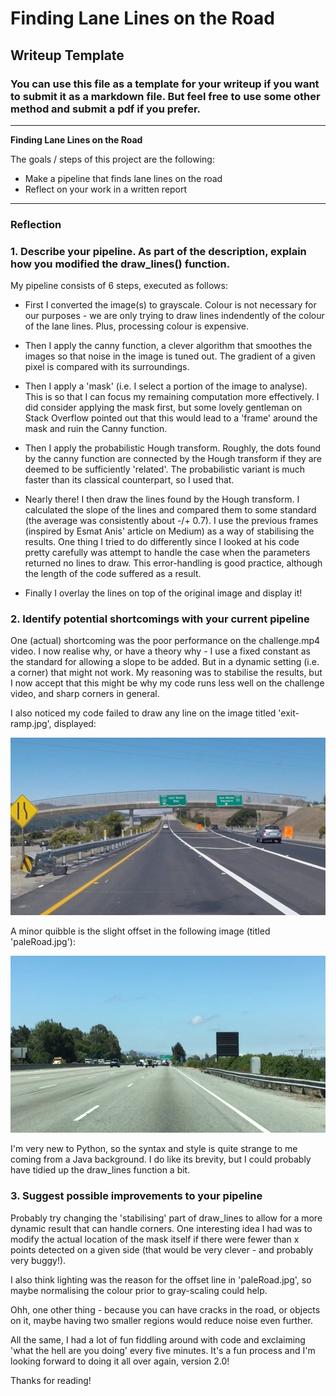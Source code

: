 # **Finding Lane Lines on the Road** 

## Writeup Template

### You can use this file as a template for your writeup if you want to submit it as a markdown file. But feel free to use some other method and submit a pdf if you prefer.

---

**Finding Lane Lines on the Road**

The goals / steps of this project are the following:
* Make a pipeline that finds lane lines on the road
* Reflect on your work in a written report


[//]: # (Image References)

[image1]: ./images/exit-ramp.jpg
[image2]: ../images/paleRoad.jpg


---

### Reflection

### 1. Describe your pipeline. As part of the description, explain how you modified the draw_lines() function.

My pipeline consists of 6 steps, executed as follows:

* First I converted the image(s) to grayscale. Colour is not necessary for our purposes - we are only trying to draw lines indendently of the colour of the lane lines. Plus, processing colour is expensive.

* Then I apply the canny function, a clever algorithm that smoothes the images so that noise in the image is tuned out. The gradient of a given pixel is compared with its surroundings.

* Then I apply a 'mask' (i.e. I select a portion of the image to analyse). This is so that I can focus my remaining computation more effectively. I did consider applying the mask first, but some lovely gentleman on Stack Overflow pointed out that this would lead to a 'frame' around the mask and ruin the Canny function.

* Then I apply the probabilistic Hough transform. Roughly, the dots found by the canny function are connected by the Hough transform if they are deemed to be sufficiently 'related'. The probabilistic variant is much faster than its classical counterpart, so I used that.

* Nearly there! I then draw the lines found by the Hough transform. I calculated the slope of the lines and compared them to some standard (the average was consistently about -/+ 0.7). I use the previous frames (inspired by Esmat Anis' article on Medium) as a way of stabilising the results. One thing I tried to do differently since I looked at his code pretty carefully was attempt to handle the case when the parameters returned no lines to draw. This error-handling is good practice, although the length of the code suffered as a result.

* Finally I overlay the lines on top of the original image and display it!


### 2. Identify potential shortcomings with your current pipeline

One (actual) shortcoming was the poor performance on the challenge.mp4 video. I now realise why, or have a theory why - I use a fixed constant as the standard for allowing a slope to be added. But in a dynamic setting (i.e. a corner) that might not work. My reasoning was to stabilise the results, but I now accept that this might be why my code runs less well on the challenge video, and sharp corners in general.

I also noticed my code failed to draw any line on the image titled 'exit-ramp.jpg', displayed:

![alt text][image1]

A minor quibble is the slight offset in the following image (titled 'paleRoad.jpg'):

![alt text][image2]

I'm very new to Python, so the syntax and style is quite strange to me coming from a Java background. I do like its brevity, but I could probably have tidied up the draw_lines function a bit.

### 3. Suggest possible improvements to your pipeline

Probably try changing the 'stabilising' part of draw_lines to allow for a more dynamic result that can handle corners. One interesting idea I had was to modify the actual location of the mask itself if there were fewer than x points detected on a given side (that would be very clever - and probably very buggy!).

I also think lighting was the reason for the offset line in 'paleRoad.jpg', so maybe normalising the colour prior to gray-scaling could help. 

Ohh, one other thing - because you can have cracks in the road, or objects on it, maybe having two smaller regions would reduce noise even further.






All the same, I had a lot of fun fiddling around with code and exclaiming 'what the hell are you doing' every five minutes. It's a fun process and I'm looking forward to doing it all over again, version 2.0!

Thanks for reading!
